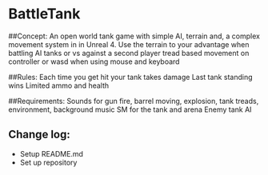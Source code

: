 # BattleTank
##Concept:
An open world tank game with simple AI, terrain and, a complex movement system in in Unreal 4.
Use the terrain to your advantage when battling AI tanks or vs against a second player
tread based movement on controller or wasd when using mouse and keyboard

##Rules:
Each time you get hit your tank takes damage
Last tank standing wins
Limited ammo and health

##Requirements:
Sounds for gun fire, barrel moving, explosion, tank treads, environment, background music
SM for the tank and arena
Enemy tank AI

## Change log:
* Setup README.md
* Set up repository